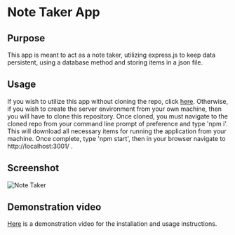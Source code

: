 # Note Taker App

## Purpose

This app is meant to act as a note taker, utilizing express.js to keep data persistent, using a database method and storing items in a json file.

## Usage

If you wish to utilize this app without cloning the repo, click [here](https://morning-depths-08832.herokuapp.com/notes). Otherwise, if you wish to create the server environment from your own machine, then you will have to clone this repository. Once cloned, you must navigate to the cloned repo from your command line prompt of preference and type 'npm i'. This will download all necessary items for running the application from your machine. Once complete, type 'npm start', then in your browser navigate to http://localhost:3001/ .

## Screenshot

![Note Taker](https://user-images.githubusercontent.com/97198974/165017626-b1707701-057b-46dc-941f-bdb462646c63.png)


## Demonstration video

[Here](https://www.awesomescreenshot.com/video/8569007?key=cfa83462aa51a35ea07447da547cecce) is a demonstration video for the installation and usage instructions.
